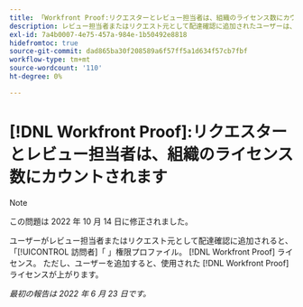 ```yaml
---
title: 「Workfront Proof:リクエスターとレビュー担当者は、組織のライセンス数にカウントされます」
description: レビュー担当者またはリクエスト元として配達確認に追加されたユーザーは、配達確認ライセンスを使用しない訪問者権限プロファイルを取得します。 ただし、ユーザーを追加すると、使用した配達確認ライセンスの数が増えます。
exl-id: 7a4b0007-4e75-457a-984e-1b50492e8818
hidefromtoc: true
source-git-commit: dad865ba30f208589a6f57ff5a1d634f57cb7fbf
workflow-type: tm+mt
source-wordcount: '110'
ht-degree: 0%

---
```


# [!DNL Workfront Proof]:リクエスターとレビュー担当者は、組織のライセンス数にカウントされます

>[!NOTE]
>
>この問題は 2022 年 10 月 14 日に修正されました。

ユーザーがレビュー担当者またはリクエスト元として配達確認に追加されると、「[!UICONTROL 訪問者]「 」権限プロファイル。 [!DNL Workfront Proof] ライセンス。 ただし、ユーザーを追加すると、使用された [!DNL Workfront Proof] ライセンスが上がります。

_最初の報告は 2022 年 6 月 23 日です。_
